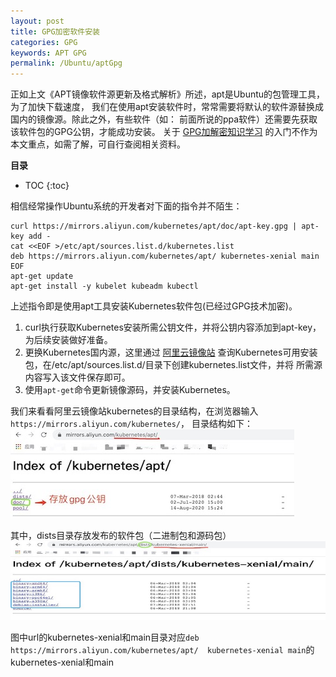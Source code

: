 ```yaml
---
layout: post
title: GPG加密软件安装
categories: GPG
keywords: APT GPG
permalink: /Ubuntu/aptGpg
---
```


正如上文《APT镜像软件源更新及格式解析》所述，apt是Ubuntu的包管理工具，为了加快下载速度，
我们在使用apt安装软件时，常常需要将默认的软件源替换成国内的镜像源。除此之外，有些软件（如：
前面所说的ppa软件）还需要先获取该软件包的GPG公钥，才能成功安装。
关于 [GPG加解密知识学习](https://www.ruanyifeng.com/blog/2013/07/gpg.html?tdsourcetag=s_pctim_aiomsg)
的入门不作为本文重点，如需了解，可自行查阅相关资料。

**目录**

* TOC
{:toc}

相信经常操作Ubuntu系统的开发者对下面的指令并不陌生：
```shell
curl https://mirrors.aliyun.com/kubernetes/apt/doc/apt-key.gpg | apt-key add -
cat <<EOF >/etc/apt/sources.list.d/kubernetes.list
deb https://mirrors.aliyun.com/kubernetes/apt/ kubernetes-xenial main
EOF
apt-get update
apt-get install -y kubelet kubeadm kubectl
```
上述指令即是使用apt工具安装Kubernetes软件包(已经过GPG技术加密)。
1. curl执行获取Kubernetes安装所需公钥文件，并将公钥内容添加到apt-key，为后续安装做好准备。
2. 更换Kubernetes国内源，这里通过 [阿里云镜像站](https://developer.aliyun.com/mirror/)
查询Kubernetes可用安装包，在/etc/apt/sources.list.d/目录下创建kubernetes.list文件，并将
所需源内容写入该文件保存即可。
3. 使用`apt-get`命令更新镜像源码，并安装Kubernetes。

我们来看看阿里云镜像站kubernetes的目录结构，在浏览器输入`https://mirrors.aliyun.com/kubernetes/`，
目录结构如下：
![Kubernetes镜像目录](/images/posts/ubuntu/kubernetes_mirror_dir.jpg "Kubernetes镜像目录")

其中，dists目录存放发布的软件包（二进制包和源码包）
![Kubernetes二进制目录](/images/posts/ubuntu/kubernetes_binary_dir.jpg "Kubernetes二进制目录")

图中url的kubernetes-xenial和main目录对应`deb https://mirrors.aliyun.com/kubernetes/apt/ 
kubernetes-xenial main`的kubernetes-xenial和main



